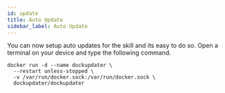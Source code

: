 ```yaml
---
id: update
title: Auto Update
sidebar_label: Auto Update
---
```


You can now setup auto updates for the skill and its easy to do so. Open a terminal on your device and type the following command. 
``` 
docker run -d --name dockupdater \
  --restart unless-stopped \
  -v /var/run/docker.sock:/var/run/docker.sock \
  dockupdater/dockupdater  
